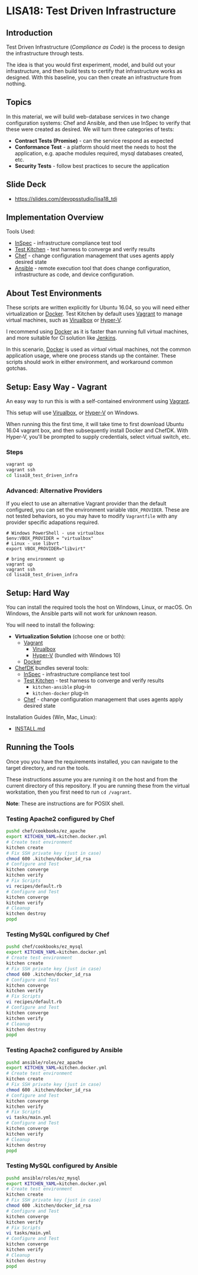 # **LISA18: Test Driven Infrastructure**

## **Introduction**

Test Driven Infrastructure (_Compliance as Code_) is the process to design the infrastructure through tests.  

The idea is that you would first experiment, model, and build out your infrastructure, and then build tests to certify that infrastructure works as designed. With this baseline, you can then create an infrastructure from nothing.

## **Topics**

In this material, we will build web-database services in two change configuration systems: Chef and Ansible, and then use InSpec to verify that these were created as desired.  We will turn three categories of tests:

* **Contract Tests (Promise)** - can the service respond as expected
* **Conformance Test** - a platform should meet the needs to host the application, e.g. apache modules required, mysql databases created, etc.
* **Security Tests** - follow best practices to secure the application

## **Slide Deck**

* https://slides.com/devopsstudio/lisa18_tdi

## **Implementation Overview**

Tools Used:
 * [InSpec](https://www.inspec.io/) - infrastructure compliance test tool
 * [Test Kitchen](https://kitchen.ci/) - test harness to converge and verify results
 * [Chef](https://www.chef.io/chef/) - change configuration management that uses agents apply desired state
 * [Ansible](https://www.ansible.com/) - remote execution tool that does change configuration, infrastructure as code, and device configuration.

## **About Test Environments**

These scripts are written explicitly for Ubuntu 16.04, so you will need either virtualization or [Docker](https://www.docker.com/).   Test Kitchen by default uses [Vagrant](https://www.vagrantup.com/) to manage virtual machines, such as [Virualbox](https://www.virtualbox.org/) or [Hyper-V](https://en.wikipedia.org/wiki/Hyper-V).  

I recommend using [Docker](https://www.docker.com/) as it is faster than running full virtual machines, and more suitable for CI solution like [Jenkins](https://jenkins.io/).

In this scenario, [Docker](https://www.docker.com/) is used as _virtual_ virtual machines, not the common application usage, where one process stands up the container.  These scripts should work in either environment, and workaround common gotchas.


## **Setup: Easy Way - Vagrant**

An easy way to run this is with a self-contained environment using  [Vagrant](http://vagrantup.com/).

This setup will use [Virualbox](https://www.virtualbox.org/), or [Hyper-V](https://en.wikipedia.org/wiki/Hyper-V) on Windows.  

When running this the first time, it will take time to first download Ubuntu 16.04 vagrant box, and then subsequently install Docker and ChefDK. With Hyper-V, you'll be prompted to supply credentials, select virtual switch, etc.

### **Steps**

```bash
vagrant up
vagrant ssh
cd lisa18_test_driven_infra
```

### **Advanced: Alternative Providers**

If you elect to use an alternative Vagrant provider than the default configured, you can set the environment variable `VBOX_PROVIDER`.  These are not tested behaviors, so you may have to modify `Vagrantfile` with any provider specific adapations required.

```shell
# Windows PowerShell - use virtualbox
$env:VBOX_PROVIDER = "virtualbox"
# Linux - use libvrt
export VBOX_PROVIDER="libvirt"

# bring environment up
vagrant up
vagrant ssh
cd lisa18_test_driven_infra
```

## **Setup: Hard Way**

You can install the required tools the host on Windows, Linux, or macOS.  On Windows, the Ansible parts will not work for unknown reason.

You will need to install the following:

* **Virtualization Solution** (choose one or both):
    * [Vagrant](https://www.vagrantup.com/)
      * [Virualbox](https://www.virtualbox.org/)
      * [Hyper-V](https://en.wikipedia.org/wiki/Hyper-V) (bundled with Windows 10)
    * [Docker](https://www.docker.com/)
* [ChefDK](https://downloads.chef.io/chefdk/) bundles several tools:
    * [InSpec](https://www.inspec.io/) - infrastructure compliance test tool
    * [Test Kitchen](https://kitchen.ci/) - test harness to converge and verify results
        * `kitchen-ansible` plug-in
        * `kitchen-docker` plug-in
    * [Chef](https://www.chef.io/chef/) - change configuration management that uses agents apply desired state

Installation Guides (Win, Mac, Linux):
  * [INSTALL.md](INSTALL.md)    

## **Running the Tools**

Once you you have the requirements installed, you can navigate to the target directory, and run the tools.

These instructions assume you are running it on the host and from the current directory of this repository.  If you are running these from the virtual workstation, then you first need to run `cd /vagrant`.

**Note**: These are instructions are for POSIX shell.

### **Testing Apache2 configured by Chef**

```bash
pushd chef/cookbooks/ez_apache
export KITCHEN_YAML=kitchen.docker.yml
# Create test environment
kitchen create
# Fix SSH private key (just in case)
chmod 600 .kitchen/docker_id_rsa
# Configure and Test
kitchen converge
kitchen verify
# Fix Scripts
vi recipes/default.rb
# Configure and Test
kitchen converge
kitchen verify
# Cleanup
kitchen destroy
popd
```

### **Testing MySQL configured by Chef**

```bash
pushd chef/cookbooks/ez_mysql
export KITCHEN_YAML=kitchen.docker.yml
# Create test environment
kitchen create
# Fix SSH private key (just in case)
chmod 600 .kitchen/docker_id_rsa
# Configure and Test
kitchen converge
kitchen verify
# Fix Scripts
vi recipes/default.rb
# Configure and Test
kitchen converge
kitchen verify
# Cleanup
kitchen destroy
popd
```

### **Testing Apache2 configured by Ansible**

```bash
pushd ansible/roles/ez_apache
export KITCHEN_YAML=kitchen.docker.yml
# Create test environment
kitchen create
# Fix SSH private key (just in case)
chmod 600 .kitchen/docker_id_rsa
# Configure and Test
kitchen converge
kitchen verify
# Fix Scripts
vi tasks/main.yml
# Configure and Test
kitchen converge
kitchen verify
# Cleanup
kitchen destroy
popd
```

### **Testing MySQL configured by Ansible**

```bash
pushd ansible/roles/ez_mysql
export KITCHEN_YAML=kitchen.docker.yml
# Create test environment
kitchen create
# Fix SSH private key (just in case)
chmod 600 .kitchen/docker_id_rsa
# Configure and Test
kitchen converge
kitchen verify
# Fix Scripts
vi tasks/main.yml
# Configure and Test
kitchen converge
kitchen verify
# Cleanup
kitchen destroy
popd
```
